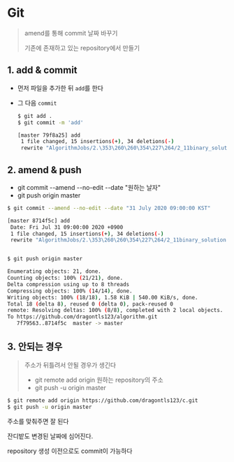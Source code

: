 # Git

> amend를 통해 commit 날짜 바꾸기
>
> 기존에 존재하고 있는 repository에서 만들기

## 1. add & commit

* 먼저 파일을 추가한 뒤 `add`를 한다

* 그 다음 `commit`

  ```bash
  $ git add .
  $ git commit -m 'add'
  
  [master 79f8a25] add
   1 file changed, 15 insertions(+), 34 deletions(-)
   rewrite "AlgorithmJobs/2.\353\260\260\354\227\264/2_11binary_solution.c" (89%)
  
  
  ```


## 2. amend & push

* git commit --amend --no-edit --date "원하는 날자"
* git push origin master

```bash
$ git commit --amend --no-edit --date "31 July 2020 09:00:00 KST"

[master 8714f5c] add
 Date: Fri Jul 31 09:00:00 2020 +0900
 1 file changed, 15 insertions(+), 34 deletions(-)
 rewrite "AlgorithmJobs/2.\353\260\260\354\227\264/2_11binary_solution.c" (89%)



```

```bash
$ git push origin master

Enumerating objects: 21, done.
Counting objects: 100% (21/21), done.
Delta compression using up to 8 threads
Compressing objects: 100% (14/14), done.
Writing objects: 100% (18/18), 1.58 KiB | 540.00 KiB/s, done.
Total 18 (delta 8), reused 0 (delta 0), pack-reused 0
remote: Resolving deltas: 100% (8/8), completed with 2 local objects.
To https://github.com/dragontls123/algorithm.git
   7f79563..8714f5c  master -> master

```

## 3. 안되는 경우

> 주소가 뒤틀려서 안될 경우가 생긴다
>
> 
>
> * git remote add origin 원하는 repository의 주소
> * git push -u origin master

```bash
$ git remote add origin https://github.com/dragontls123/c.git
$ git push -u origin master
```

주소를 맞춰주면 잘 된다

잔디밭도 변경된 날짜에 심어진다.

repository 생성 이전으로도 commit이 가능하다
